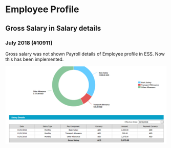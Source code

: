 # Employee Profile

## Gross Salary in Salary details

### July 2018 (#10911)

Gross salary was not shown Payroll details of Employee profile in ESS. Now this has been implemented.

![](../img/product-enhancement/image164.png)